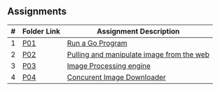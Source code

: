 ##  Assignments

|   #   | Folder Link                                                                             | Assignment Description                                |
| :---: | --------------------------------------------------------------------------------------  | ----------------------------------------------------- |
|   1   | [P01](https://github.com/SamOlatunde/4143-PLC/tree/main/Assignments/P01)                | [Run a Go Program](https://github.com/SamOlatunde/4143-PLC/blob/main/Assignments/P01/README.md)                     |
|   2   | [P02](https://github.com/SamOlatunde/4143-PLC/tree/main/Assignments/P02)                | [Pulling and manipulate image from the web](https://github.com/SamOlatunde/4143-PLC/blob/main/Assignments/P02/README.md) |
|   3   |                             [P03](https://github.com/SamOlatunde/4143-PLC/tree/main/Assignments/P03)                                                           | [Image Processing engine](https://github.com/SamOlatunde/4143-PLC/blob/main/Assignments/P03/README.md) |
|   4   |                             [P04](https://github.com/SamOlatunde/4143-PLC/tree/main/Assignments/P04)                                                           | [Concurent Image Downloader](https://github.com/SamOlatunde/4143-PLC/blob/main/Assignments/P04/README.md) |
 
